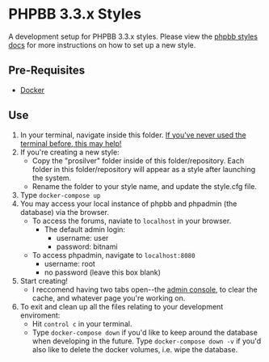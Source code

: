 # PHPBB 3.3.x Styles

A development setup for PHPBB 3.3.x styles. Please view the [phpbb styles docs](https://www.phpbb.com/styles/create/) for more instructions on how to set up a new style.

## Pre-Requisites

- [Docker](https://docs.docker.com/get-docker/)

## Use

1. In your terminal, navigate inside this folder. [If you've never used the terminal before, this may help!](https://openclassrooms.com/en/courses/4614926-learn-the-command-line-in-terminal/4634356-navigate-your-system)
2. If you're creating a new style:
   - Copy the "prosilver" folder inside of this folder/repository. Each folder in this folder/repository will appear as a style after launching the system.
   - Rename the folder to your style name, and update the style.cfg file.
3. Type `docker-compose up`
4. You may access your local instance of phpbb and phpadmin (the database) via the browser.
   - To access the forums, naviate to `localhost` in your browser.
     - The default admin login:
       - username: user
       - password: bitnami
   - To access phpadmin, navigate to `localhost:8080`
     - username: root
     - no password (leave this box blank)
5. Start creating!
   - I reccomend having two tabs open--the [admin console](http://localhost/adm/index.php), to clear the cache, and whatever page you're working on.
6. To exit and clean up all the files relating to your development enviroment:
   - Hit `control c` in your terminal.
   - Type `docker-compose down` if you'd like to keep around the database when developing in the future. Type `docker-compose down -v` if you'd also like to delete the docker volumes, i.e. wipe the database.
